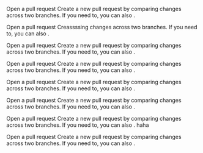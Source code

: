 Open a pull request
Create a new pull request by comparing changes across two branches. If you need to, you can also .

Open a pull request
Creassssing changes across two branches. If you need to, you can also .

Open a pull request
Create a new pull request by comparing changes across two branches. If you need to, you can also .

Open a pull request
Create a new pull request by comparing changes across two branches. If you need to, you can also .


Open a pull request
Create a new pull request by comparing changes across two branches. If you need to, you can also .


Open a pull request
Create a new pull request by comparing changes across two branches. If you need to, you can also .



Open a pull request
Create a new pull request by comparing changes across two branches. If you need to, you can also .
haha 

Open a pull request
Create a new pull request by comparing changes across two branches. If you need to, you can also .

